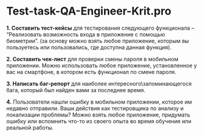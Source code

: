 # Test-task-QA-Engineer-Krit.pro

**1. Составить тест-кейсы** для тестирования следующего функционала – “Реализовать возможность входа в приложение с помощью биометрии”. (за основу можно взять любое приложение, которым вы пользуетесь или пользовались, где доступна данная функция).


**2. Составить чек-лист** для проверки смены пароля в мобильном приложении. Можно использовать любое приложение, установленное у вас на смартфоне, в котором есть функционал по смене пароля.


**3. Написать баг-репорт** для наиболее интересного\запоминающегося бага, который был найден вами за последнее время.

**4.** Пользователи нашли ошибку в мобильном приложении, которое им недавно отправили. Ваши действия как тестировщика по анализу и локализации проблемы? Можно взять любое приложение, придумать ошибку или вспомнить что-то из своего опыта во время обучения или реальной работы.  
